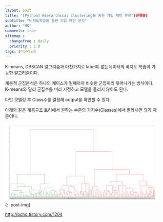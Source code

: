 ```yaml
---
layout: post
title: "[Python] Hierarchical clustering을 통한 기업 패턴 분류"(진행중)
subtitle: "비지도학습을 통한 기업 패턴 분석"
author: "MK"
comments: true
sitemap :
  changefreq : daily
  priority : 1.0
tags: [머신러닝]
---
```


K-means, DBSCAN 알고리즘과 마찬가지로 label이 없는데이터의 비지도 학습이 가능한 알고리즘이다.

계층적 군집분석은 하나의 케이스가 될때까지 비슷한 군집끼리 묶어나가는 방식이다. K-means와 달리 군집수를 미리 지정하고 모델을 돌리지 않아도 된다.

다만 모델링 후 Class수를 결정해 output을 확인할 수 있다.

아래와 같은 계층구조 트리에서 원하는 수준의 가지수(Classes)에서 잘라내면 되기 때문이다.

![img_area](/img/posting/2019-01-14-001-htree.PNG){: .post-img}




http://bcho.tistory.com/1204
